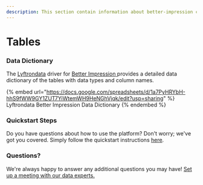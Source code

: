 ```yaml
---
description: This section contain information about better-impression connector tables information
---
```


# Tables

### Data Dictionary

The [Lyftrondata](https://www.lyftrondata.com/) driver for [Better Impression](https://www.lyftrondata.com/integration/better-impression/)[ ](https://www.lyftrondata.com/integration/better-impression/)provides a detailed data dictionary of the tables with data types and column names.

{% embed url="https://docs.google.com/spreadsheets/d/1a7PyHRYbH-hhS9fWW9GY1ZUT7YiWtemWH9HeNGhVjqk/edit?usp=sharing" %}
Lyftrondata Better Impression Data Dictionary
{% endembed %}

### Quickstart Steps

Do you have questions about how to use the platform? Don't worry; we've got you covered. Simply follow the quickstart instructions [here](../../../../quickstart-steps.md).

### Questions? <a href="#questions" id="questions"></a>

We're always happy to answer any additional questions you may have! [Set up a meeting with our data experts.](https://www.lyftrondata.com/book-a-meeting/)

